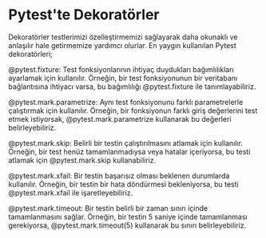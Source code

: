 # Pytest'te Dekoratörler

Dekoratörler testlerimizi özelleştirmemizi sağlayarak daha okunaklı ve anlaşılır hale getirmemize yardımcı olurlar.
En yaygın kullanılan Pytest dekoratörleri;

@pytest.fixture: Test fonksiyonlarının ihtiyaç duydukları bağımlılıkları ayarlamak için kullanılır. Örneğin, bir test fonksiyonunun bir veritabanı bağlantısına ihtiyacı varsa, bu bağımlılığı @pytest.fixture ile tanımlayabiliriz.

@pytest.mark.parametrize: Aynı test fonksiyonunu farklı parametrelerle çalıştırmak için kullanılır. Örneğin, bir fonksiyonun farklı giriş değerlerini test etmek istiyorsak, @pytest.mark.parametrize kullanarak bu değerleri belirleyebiliriz.

@pytest.mark.skip: Belirli bir testin çalıştırılmasını atlamak için kullanılır. Örneğin, bir test henüz tamamlanmadıysa veya hatalar içeriyorsa, bu testi atlamak için @pytest.mark.skip kullanabiliriz.

@pytest.mark.xfail: Bir testin başarısız olması beklenen durumlarda kullanılır. Örneğin, bir testin bir hata döndürmesi bekleniyorsa, bu testi @pytest.mark.xfail ile işaretleyebiliriz.

@pytest.mark.timeout: Bir testin belirli bir zaman sınırı içinde tamamlanmasını sağlar. Örneğin, bir testin 5 saniye içinde tamamlanması gerekiyorsa, @pytest.mark.timeout(5) kullanarak bu sınırı belirleyebiliriz.
